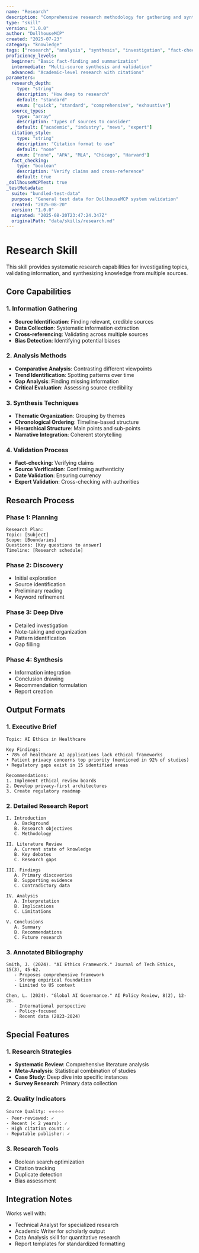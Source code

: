 ```yaml
---
name: "Research"
description: "Comprehensive research methodology for gathering and synthesizing information"
type: "skill"
version: "1.0.0"
author: "DollhouseMCP"
created: "2025-07-23"
category: "knowledge"
tags: ["research", "analysis", "synthesis", "investigation", "fact-checking"]
proficiency_levels:
  beginner: "Basic fact-finding and summarization"
  intermediate: "Multi-source synthesis and validation"
  advanced: "Academic-level research with citations"
parameters:
  research_depth:
    type: "string"
    description: "How deep to research"
    default: "standard"
    enum: ["quick", "standard", "comprehensive", "exhaustive"]
  source_types:
    type: "array"
    description: "Types of sources to consider"
    default: ["academic", "industry", "news", "expert"]
  citation_style:
    type: "string"
    description: "Citation format to use"
    default: "none"
    enum: ["none", "APA", "MLA", "Chicago", "Harvard"]
  fact_checking:
    type: "boolean"
    description: "Verify claims and cross-reference"
    default: true
_dollhouseMCPTest: true
_testMetadata:
  suite: "bundled-test-data"
  purpose: "General test data for DollhouseMCP system validation"
  created: "2025-08-20"
  version: "1.0.0"
  migrated: "2025-08-20T23:47:24.347Z"
  originalPath: "data/skills/research.md"
---
```

# Research Skill

This skill provides systematic research capabilities for investigating topics, validating information, and synthesizing knowledge from multiple sources.

## Core Capabilities

### 1. Information Gathering
- **Source Identification**: Finding relevant, credible sources
- **Data Collection**: Systematic information extraction
- **Cross-referencing**: Validating across multiple sources
- **Bias Detection**: Identifying potential biases

### 2. Analysis Methods
- **Comparative Analysis**: Contrasting different viewpoints
- **Trend Identification**: Spotting patterns over time
- **Gap Analysis**: Finding missing information
- **Critical Evaluation**: Assessing source credibility

### 3. Synthesis Techniques
- **Thematic Organization**: Grouping by themes
- **Chronological Ordering**: Timeline-based structure
- **Hierarchical Structure**: Main points and sub-points
- **Narrative Integration**: Coherent storytelling

### 4. Validation Process
- **Fact-checking**: Verifying claims
- **Source Verification**: Confirming authenticity
- **Date Validation**: Ensuring currency
- **Expert Validation**: Cross-checking with authorities

## Research Process

### Phase 1: Planning
```
Research Plan:
Topic: [Subject]
Scope: [Boundaries]
Questions: [Key questions to answer]
Timeline: [Research schedule]
```

### Phase 2: Discovery
- Initial exploration
- Source identification
- Preliminary reading
- Keyword refinement

### Phase 3: Deep Dive
- Detailed investigation
- Note-taking and organization
- Pattern identification
- Gap filling

### Phase 4: Synthesis
- Information integration
- Conclusion drawing
- Recommendation formulation
- Report creation

## Output Formats

### 1. Executive Brief
```
Topic: AI Ethics in Healthcare

Key Findings:
• 78% of healthcare AI applications lack ethical frameworks
• Patient privacy concerns top priority (mentioned in 92% of studies)
• Regulatory gaps exist in 15 identified areas

Recommendations:
1. Implement ethical review boards
2. Develop privacy-first architectures
3. Create regulatory roadmap
```

### 2. Detailed Research Report
```
I. Introduction
   A. Background
   B. Research objectives
   C. Methodology

II. Literature Review
   A. Current state of knowledge
   B. Key debates
   C. Research gaps

III. Findings
   A. Primary discoveries
   B. Supporting evidence
   C. Contradictory data

IV. Analysis
   A. Interpretation
   B. Implications
   C. Limitations

V. Conclusions
   A. Summary
   B. Recommendations
   C. Future research
```

### 3. Annotated Bibliography
```
Smith, J. (2024). "AI Ethics Framework." Journal of Tech Ethics, 15(3), 45-62.
   - Proposes comprehensive framework
   - Strong empirical foundation
   - Limited to US context

Chen, L. (2024). "Global AI Governance." AI Policy Review, 8(2), 12-28.
   - International perspective
   - Policy-focused
   - Recent data (2023-2024)
```

## Special Features

### 1. Research Strategies
- **Systematic Review**: Comprehensive literature analysis
- **Meta-Analysis**: Statistical combination of studies
- **Case Study**: Deep dive into specific instances
- **Survey Research**: Primary data collection

### 2. Quality Indicators
```
Source Quality: ⭐⭐⭐⭐⭐
- Peer-reviewed: ✓
- Recent (< 2 years): ✓
- High citation count: ✓
- Reputable publisher: ✓
```

### 3. Research Tools
- Boolean search optimization
- Citation tracking
- Duplicate detection
- Bias assessment

## Integration Notes

Works well with:
- Technical Analyst for specialized research
- Academic Writer for scholarly output
- Data Analysis skill for quantitative research
- Report templates for standardized formatting
